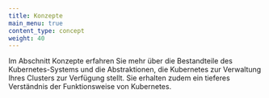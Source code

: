 ```yaml
---
title: Konzepte
main_menu: true
content_type: concept
weight: 40
---
```


<!-- overview -->

Im Abschnitt Konzepte erfahren Sie mehr über die Bestandteile des Kubernetes-Systems und die Abstraktionen, die Kubernetes zur Verwaltung Ihres Clusters zur Verfügung stellt. Sie erhalten zudem ein tieferes Verständnis der Funktionsweise von Kubernetes.



<!-- body -->
